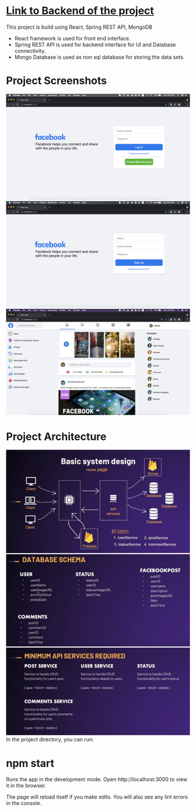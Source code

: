 <h1><a href="https://github.com/AkshatSawraj/Facebook-Backend/blob/master/README.md">Link to Backend of the project</a></h1>

This project is build using React, Spring REST API, MongoDB
<ul><li>React framework is used for front end interface.
<li>Spring REST API is used for backend interface for UI and Database connectivity.
<li>Mongo Database is used as non sql database for storing the data sets.</ul>

<h1>Project Screenshots</h1>
<img src="Screenshot 2021-05-09 at 4.01.55 PM.png">
<img src="Screenshot 2021-05-09 at 4.02.07 PM.png">
<img src="Screenshot 2021-05-09 at 4.04.46 PM.png">
<h1>Project Architecture</h1>
<img src="System Design.png">
<img src="database schema.png">
<img src="API Services.png">


<br>
In the project directory, you can run:
<h1>npm start</h1>

Runs the app in the development mode.
Open http://localhost:3000 to view it in the browser.

The page will reload itself if you make edits.
You will also see any lint errors in the console.
<br>
